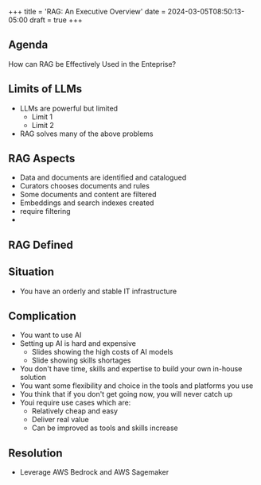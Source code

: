 +++
title = 'RAG: An Executive Overview'
date = 2024-03-05T08:50:13-05:00
draft = true
+++


## Agenda

How can RAG be Effectively Used in the Enteprise?

## Limits of LLMs

- LLMs are powerful but limited
  - Limit 1
  - Limit 2
- RAG solves many of the above problems

## RAG Aspects

- Data and documents are identified and catalogued
- Curators chooses documents and rules
- Some documents and content are filtered
- Embeddings and search indexes created
- require filtering
- 

## RAG Defined

## Situation

- You have an orderly and stable IT infrastructure

## Complication

- You want to use AI
- Setting up AI is hard and expensive
  - Slides showing the high costs of AI models
  - Slide showing skills shortages
- You don't have time, skills and expertise to build your own in-house solution
- You want some flexibility and choice in the tools and platforms you use
- You think that if you don't get going now, you will never catch up
- Youi require use cases which are:
  - Relatively cheap and easy
  - Deliver real value
  - Can be improved as tools and skills increase
  
## Resolution

- Leverage AWS Bedrock and AWS Sagemaker
